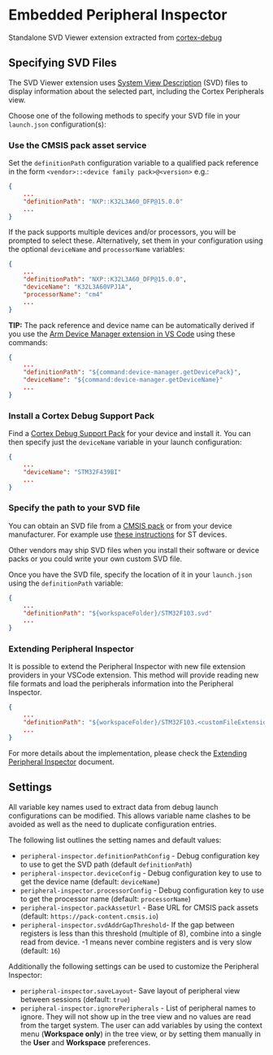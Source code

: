 # Embedded Peripheral Inspector

Standalone SVD Viewer extension extracted from [cortex-debug](https://github.com/Marus/cortex-debug)

## Specifying SVD Files

The SVD Viewer extension uses [System View Description](http://www.keil.com/pack/doc/CMSIS/SVD/html/index.html) (SVD) files to display information about the selected part, including the Cortex Peripherals view.

Choose one of the following methods to specify your SVD file in your `launch.json` configuration(s):

### Use the CMSIS pack asset service

Set the `definitionPath` configuration variable to a qualified pack reference in the form `<vendor>::<device family pack>@<version>` e.g.:

```json
{
    ...
    "definitionPath": "NXP::K32L3A60_DFP@15.0.0"
    ...
}
```

If the pack supports multiple devices and/or processors, you will be prompted to select these. Alternatively, set them in your configuration using the optional `deviceName` and `processorName` variables:

```json
{
    ...
    "definitionPath": "NXP::K32L3A60_DFP@15.0.0",
    "deviceName": "K32L3A60VPJ1A",
    "processorName": "cm4"
    ...
}
```

**TIP:** The pack reference and device name can be automatically derived if you use the [Arm Device Manager extension in VS Code](https://marketplace.visualstudio.com/items?itemName=Arm.device-manager) using these commands:

```json
{
    ...
    "definitionPath": "${command:device-manager.getDevicePack}",
    "deviceName": "${command:device-manager.getDeviceName}"
    ...
}
```

### Install a Cortex Debug Support Pack

Find a [Cortex Debug Support Pack](https://marketplace.visualstudio.com/search?term=Cortex-Debug%3A%20Device%20Support%20Pack&target=VSCode&category=All%20categories&sortBy=Relevance) for your device and install it. You can then specify just the `deviceName` variable in your launch configuration:

```json
{
    ...
    "deviceName": "STM32F439BI"
    ...
}
```

### Specify the path to your SVD file

You can obtain an SVD file from a [CMSIS pack](https://developer.arm.com/tools-and-software/embedded/cmsis/cmsis-packs) or from your device manufacturer. For example use [these instructions](https://community.st.com/s/question/0D50X00009XkWDkSAN/how-does-st-manage-svd-files) for ST devices.

Other vendors may ship SVD files when you install their software or device packs or you could write your own custom SVD file.

Once you have the SVD file, specify the location of it in your `launch.json` using the `definitionPath` variable:

```json
{
    ...
    "definitionPath": "${workspaceFolder}/STM32F103.svd"
    ...
}
```

### Extending Peripheral Inspector

It is possible to extend the Peripheral Inspector with new file extension providers in your VSCode extension. This method will provide reading new file formats and load the peripherals information into the Peripheral Inspector.

```json
{
    ...
    "definitionPath": "${workspaceFolder}/STM32F103.<customFileExtension>"
    ...
}
```

For more details about the implementation, please check the [Extending Peripheral Inspector](./docs/extending-peripheral-inspector.md) document.

## Settings

All variable key names used to extract data from debug launch configurations can be modified. This allows variable name clashes to be avoided as well as the need to duplicate configuration entries.

The following list outlines the setting names and default values:

- `peripheral-inspector.definitionPathConfig` - Debug configuration key to use to get the SVD path (default `definitionPath`)
- `peripheral-inspector.deviceConfig` - Debug configuration key to use to get the device name (default: `deviceName`)
- `peripheral-inspector.processorConfig` - Debug configuration key to use to get the processor name (default: `processorName`)
- `peripheral-inspector.packAssetUrl` - Base URL for CMSIS pack assets (default: `https://pack-content.cmsis.io`)
- `peripheral-inspector.svdAddrGapThreshold`- If the gap between registers is less than this threshold (multiple of 8), combine into a single read from device. -1 means never combine registers and is very slow (default: `16`)

Additionally the following settings can be used to customize the Peripheral Inspector:

- `peripheral-inspector.saveLayout`- Save layout of peripheral view between sessions (default: `true`)
- `peripheral-inspector.ignorePeripherals` - List of peripheral names to ignore. They will not show up in the tree view and no values are read from the target system. The user can add variables by using the context menu (**Workspace only**) in the tree view, or by setting them manually in the **User** and **Workspace** preferences.
